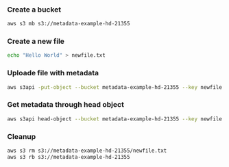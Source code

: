### Create a bucket
```sh
aws s3 mb s3://metadata-example-hd-21355
```
### Create a new file
```sh
echo "Hello World" > newfile.txt
```
### Uploade file with metadata
```sh
aws s3api -put-object --bucket metadata-example-hd-21355 --key newfile.txt --body --metadata Planet=World
```
### Get metadata through head object
```sh
aws s3api head-object --bucket metadata-example-hd-21355 --key newfile.txt 
```
### Cleanup
```sh
aws s3 rm s3://metadata-example-hd-21355/newfile.txt
aws s3 rb s3://metadata-example-hd-21355
```